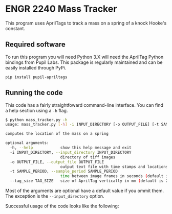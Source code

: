 # ENGR 2240 Mass Tracker

This program uses AprilTags to track a mass on a spring of a knock Hooke's constant.

## Required software

To run this program you will need Python 3.X will need the AprilTag Python bindings from Pupil Labs.  This package is regularly maintained and can be easily installed through PyPi.

```
pip install pupil-apriltags
```

## Running the code

This code has a fairly straightfoward command-line interface.  You can find a help section using a `-h` flag.

```bash
$ python mass_tracker.py -h
usage: mass_tracker.py [-h] -i INPUT_DIRECTORY [-o OUTPUT_FILE] [-t SAMPLE_PERIOD] [--tag_size TAG_SIZE]

computes the location of the mass on a spring

optional arguments:
  -h, --help            show this help message and exit
  -i INPUT_DIRECTORY, --input_directory INPUT_DIRECTORY
                        directory of tiff images
  -o OUTPUT_FILE, --output_file OUTPUT_FILE
                        output text file with time stamps and locations
  -t SAMPLE_PERIOD, --sample_period SAMPLE_PERIOD
                        time between image frames in seconds (default is 0.04 s
  --tag_size TAG_SIZE   size of AprilTag vertically in mm (default is 20 mm)
```
Most of the arguments are optional have a default value if you ommit them.  The exception is the `--input_directory` option.  

Successful usage of the code looks like the following:
